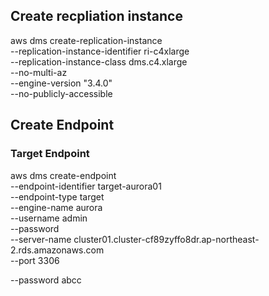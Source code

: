 ## Create recpliation instance
aws dms create-replication-instance \
--replication-instance-identifier ri-c4xlarge \
--replication-instance-class dms.c4.xlarge \
--no-multi-az \
--engine-version "3.4.0" \
--no-publicly-accessible 

## Create Endpoint
### Target Endpoint
aws dms   create-endpoint \
--endpoint-identifier target-aurora01 \
--endpoint-type target \
--engine-name aurora \
--username admin \
--password <PASSWORD> \
--server-name cluster01.cluster-cf89zyffo8dr.ap-northeast-2.rds.amazonaws.com \
--port 3306 


--password abcc
<PASSWORD>